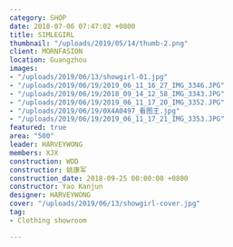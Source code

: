 ```yaml
---
category: SHOP
date: 2018-07-06 07:47:02 +0800
title: SIMLEGIRL
thumbnail: "/uploads/2019/05/14/thumb-2.png"
client: MORNFASION
location: Guangzhou
images:
- "/uploads/2019/06/13/showgirl-01.jpg"
- "/uploads/2019/06/19/2019_06_11_16_27_IMG_3346.JPG"
- "/uploads/2019/06/19/2018_09_14_12_58_IMG_3343.JPG"
- "/uploads/2019/06/19/2019_06_11_17_20_IMG_3352.JPG"
- "/uploads/2019/06/19/0X4A0497_看图王.jpg"
- "/uploads/2019/06/19/2019_06_11_17_21_IMG_3353.JPG"
featured: true
area: "500"
leader: HARVEYWONG
members: XJX
construction: WDD
constructior: 姚康军
construction_date: 2018-09-25 00:00:00 +0800
constructor: Yao Kanjun
designer: HARVEYWONG
cover: "/uploads/2019/06/13/showgirl-cover.jpg"
tag:
- Clothing showroom

---
```

